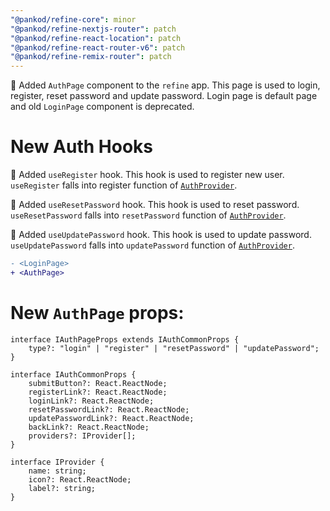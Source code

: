 ```yaml
---
"@pankod/refine-core": minor
"@pankod/refine-nextjs-router": patch
"@pankod/refine-react-location": patch
"@pankod/refine-react-router-v6": patch
"@pankod/refine-remix-router": patch
---
```


🎉 Added `AuthPage` component to the `refine` app. This page is used to login, register, reset password and update password. Login page is default page and old `LoginPage` component is deprecated.

# New Auth Hooks

📌 Added `useRegister` hook. This hook is used to register new user. `useRegister` falls into register function of [`AuthProvider`](https://refine.dev/docs/core/providers/auth-provider/).

📌 Added `useResetPassword` hook. This hook is used to reset password. `useResetPassword` falls into `resetPassword` function of [`AuthProvider`](https://refine.dev/docs/core/providers/auth-provider/).

📌 Added `useUpdatePassword` hook. This hook is used to update password. `useUpdatePassword` falls into `updatePassword` function of [`AuthProvider`](https://refine.dev/docs/core/providers/auth-provider/).

```diff
- <LoginPage>
+ <AuthPage>
```

# New `AuthPage` props:

```info
interface IAuthPageProps extends IAuthCommonProps {
    type?: "login" | "register" | "resetPassword" | "updatePassword";
}

interface IAuthCommonProps {
    submitButton?: React.ReactNode;
    registerLink?: React.ReactNode;
    loginLink?: React.ReactNode;
    resetPasswordLink?: React.ReactNode;
    updatePasswordLink?: React.ReactNode;
    backLink?: React.ReactNode;
    providers?: IProvider[];
}

interface IProvider {
    name: string;
    icon?: React.ReactNode;
    label?: string;
}
```
